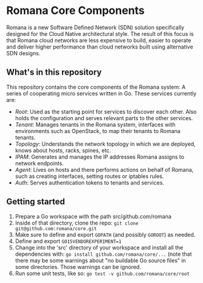 # Romana Core Components
  		  
Romana is a new Software Defined Network (SDN) solution specifically designed
for the Cloud Native architectural style. The result of this focus is that
Romana cloud networks are less expensive to build, easier to operate and
deliver higher performance than cloud networks built using alternative SDN
designs.

## What's in this repository

This repository contains the core components of the Romana system: A series of
cooperating micro services written in Go. These services currently are:

* *Root*: Used as the starting point for services to discover each other. Also
holds the configuration and serves relevant parts to the other services.
* *Tenant*: Manages tenants in the Romana system, interfaces with environments
such as OpenStack, to map their tenants to Romana tenants.
* *Topology*: Understands the network topology in which we are deployed, knows
about hosts, racks, spines, etc.
* *IPAM*: Generates and manages the IP addresses Romana assigns to network
endpoints.
* *Agent*: Lives on hosts and there performs actions on behalf of Romana, such
as creating interfaces, setting routes or iptables rules.
* *Auth*: Serves authentication tokens to tenants and services.

## Getting started

 1. Prepare a Go workspace with the path src/github.com/romana
 2. Inside of that directory, clone the repo: `git clone git@github.com:romana/core.git`
 3. Make sure to define and export `GOPATH` (and possibly `GOROOT`) as needed.
 4. Define and export `GO15VENDOREXPERIMENT=1`
 5. Change into the 'src' directory of your workspace and install all the
    dependencies with: `go install github.com/romana/core/...` (note that there
    may be some warnings about "no buildable Go source files" in some
    directories. Those warnings can be ignored.
 6. Run some unit tests, like so: `go test -v github.com/romana/core/root`

